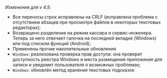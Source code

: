 _Изменения для v 4.5_:
- Все переносы строк исправлены на CRLF (исправлена проблема с отсутствием абзацев при просмотре файлов в некоторых текстовых редакторах);
- Возвращено разделение на режим кассира и сервис-инженера. Теперь за него отвечает галочка на последней вкладке (Windows) или под списком функций (Android);
- Применены прочие накопительные обновления
- `Windows`: реализована проверка прав доступа: она проверит доступность реестра Windows и места размещения приложения для записи и уведомит пользователя о возможных проблемах;
- `Windows`: обновлён метод хранения текстовых подсказок

